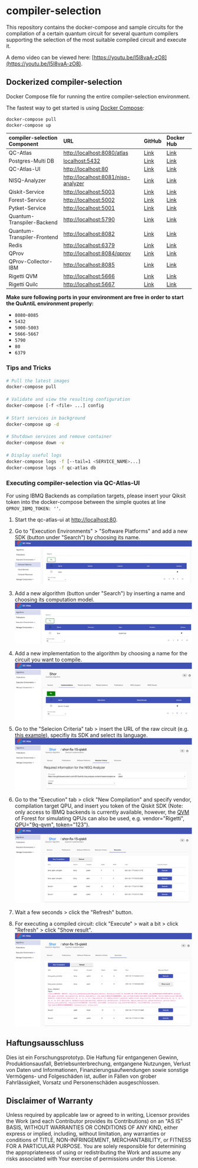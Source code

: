 # compiler-selection

This repository contains the docker-compose and sample circuits for the compilation of a certain quantum circuit for several quantum compilers supporting the selection of the most suitable compiled circuit and execute it.

A demo video can be viewed here: [https://youtu.be/I5l8vaA-zO8](https://youtu.be/I5l8vaA-zO8).

## Dockerized compiler-selection

Docker Compose file for running the entire compiler-selection environment.

The fastest way to get started is using [Docker Compose](https://docs.docker.com/compose/):

  ```shell
  docker-compose pull
  docker-compose up
  ```

| compiler-selection Component | URL | GitHub | Docker Hub |
|:------------------- |:--- |:------ |:---------- |
| QC-Atlas |<http://localhost:8080/atlas> | [Link](https://github.com/UST-QuAntiL/qc-atlas) | [Link](https://hub.docker.com/r/planqk/atlas) |
| Postgres-Multi DB | <localhost:5432> | [Link](https://github.com/lmm-git/docker-postgres-multi) | [Link](https://hub.docker.com/r/lmmdock/postgres-multi) |
| QC-Atlas-UI |<http://localhost:80> | [Link](https://github.com/UST-QuAntiL/qc-atlas-ui) | [Link](https://hub.docker.com/r/planqk/qc-atlas-ui) |
| NISQ-Analyzer |<http://localhost:8081/nisq-analyzer> | [Link](https://github.com/UST-QuAntiL/nisq-analyzer) | [Link](https://hub.docker.com/r/planqk/nisq-analyzer) |
| Qiskit-Service |<http://localhost:5003> | [Link](https://github.com/UST-QuAntiL/qiskit-service) | [Link](https://hub.docker.com/r/planqk/qiskit-service) |
| Forest-Service |<http://localhost:5002> | [Link](https://github.com/UST-QuAntiL/forest-service) | [Link](https://hub.docker.com/r/planqk/forest-service) |
| Pytket-Service |<http://localhost:5001> | [Link](https://github.com/UST-QuAntiL/pytket-service) | [Link](https://hub.docker.com/r/planqk/pytket-service) |
| Quantum-Transpiler-Backend |<http://localhost:5790> | [Link](https://github.com/UST-QuAntiL/QuantumTranspiler) | [Link](https://hub.docker.com/r/planqk/quantum-transpiler-backend) |
| Quantum-Transpiler-Frontend |<http://localhost:8082> | [Link](https://github.com/UST-QuAntiL/QuantumTranspiler) | [Link](https://hub.docker.com/r/planqk/quantum-transpiler-frontend) |
| Redis |<http://localhost:6379> | [Link](https://github.com/redis/redis) | [Link](https://hub.docker.com/_/redis) |
| QProv |<http://localhost:8084/qprov> | [Link](https://github.com/UST-QuAntiL/qprov) | [Link](https://hub.docker.com/r/planqk/qprov) |
| QProv-Collector-IBM |<http://localhost:8085> | [Link](https://github.com/UST-QuAntiL/qprov) | [Link](https://hub.docker.com/r/planqk/qprov-collector) |
| Rigetti QVM |<http://localhost:5666> | [Link](https://github.com/rigetti/qvm) | [Link](https://hub.docker.com/r/rigetti/qvm) |
| Rigetti Quilc |<http://localhost:5667> | [Link](https://github.com/rigetti/quilc) | [Link](https://hub.docker.com/r/rigetti/quilc) |


**Make sure following ports in your environment are free in order to start the QuAntiL environment properly:**

* `8080`-`8085`
* `5432`
* `5000-5003`
* `5666-5667`
* `5790`
* `80`
* `6379`

### Tips and Tricks

```bash
# Pull the latest images
docker-compose pull

# Validate and view the resulting configuration
docker-compose [-f <file> ...] config

# Start services in background
docker-compose up -d

# Shutdown services and remove container
docker-compose down -v

# Display useful logs
docker-compose logs -f [--tail=1 <SERVICE_NAME>...]
docker-compose logs -f qc-atlas db
```

### Executing compiler-selection via QC-Atlas-UI

For using IBMQ Backends as compilation targets, please insert your Qiksit token into the docker-compose between the simple quotes at line `QPROV_IBMQ_TOKEN: ''`.

1. Start the qc-atlas-ui at <http://localhost:80>.

2. Go to "Execution Environments" > "Software Platforms" and add a new SDK (button under "Search") by choosing its name.
![alt text](./pictures/add-SDK.png "Add SDK")

3. Add a new algorithm (button under "Search") by inserting a name and choosing its computation model.
![alt text](./pictures/add-algorithm.png "Add algorithm")

4. Add a new implementation to the algorithm by choosing a name for the circuit you want to compile.
![alt text](./pictures/add-implementation.png "Add implementation")

5. Go to the "Selecion Criteria" tab > insert the URL of the raw circuit (e.g. [this example](https://raw.githubusercontent.com/UST-QuAntiL/nisq-analyzer-content/master/compiler-selection/Shor/shor-fix-15-qiskit.py)), specifiy its SDK and select its language.
![alt text](./pictures/implementation-selection-criteria.png "Add selection criteria")

6. Go to the "Execution" tab > click "New Compilation" and specify vendor, compilation target QPU, and insert you token of the Qiskit SDK (Note: only access to IBMQ backends is currently available, however, the [QVM](https://pyquil-docs.rigetti.com/en/latest/qvm.html#the-quantum-virtual-machine-qvm) of Forest for simulating QPUs can also be used, e.g. vendor="Rigetti", QPU="9q-qvm", token="123").
![alt text](./pictures/compilation-results.png "compilation results")

7. Wait a few seconds > click the "Refresh" button.

8. For executing a compiled circuit: click "Execute" > wait a bit > click "Refresh" > click "Show result".
![alt text](./pictures/show-execution-result.png "show execution result")

## Haftungsausschluss

Dies ist ein Forschungsprototyp.
Die Haftung für entgangenen Gewinn, Produktionsausfall, Betriebsunterbrechung, entgangene Nutzungen, Verlust von Daten und Informationen, Finanzierungsaufwendungen sowie sonstige Vermögens- und Folgeschäden ist, außer in Fällen von grober Fahrlässigkeit, Vorsatz und Personenschäden ausgeschlossen.

## Disclaimer of Warranty

Unless required by applicable law or agreed to in writing, Licensor provides the Work (and each Contributor provides its Contributions) on an "AS IS" BASIS, WITHOUT WARRANTIES OR CONDITIONS OF ANY KIND, either express or implied, including, without limitation, any warranties or conditions of TITLE, NON-INFRINGEMENT, MERCHANTABILITY, or FITNESS FOR A PARTICULAR PURPOSE.
You are solely responsible for determining the appropriateness of using or redistributing the Work and assume any risks associated with Your exercise of permissions under this License.
